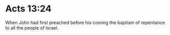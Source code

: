 # Acts 13:24

When John had first preached before his coming the baptism of repentance to all the people of Israel.
